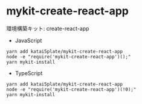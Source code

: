 # mykit-create-react-app

環境構築キット: create-react-app

- JavaScript

```
yarn add katai5plate/mykit-create-react-app
node -e "require('mykit-create-react-app')();"
yarn mykit-install
```

- TypeScript

```
yarn add katai5plate/mykit-create-react-app
node -e "require('mykit-create-react-app')(!0);"
yarn mykit-install
```
